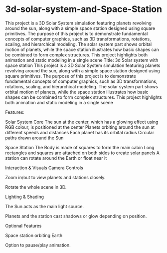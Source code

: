 # 3d-solar-system-and-Space-Station
This project is a 3D Solar System simulation featuring planets revolving around the sun, along with a simple space station designed using square primitives. The purpose of this project is to demonstrate fundamental concepts of computer graphics, such as 3D transformations, rotations, scaling, and hierarchical modeling. The solar system part shows orbital motion of planets, while the space station illustrates how basic shapes can be combined to form complex structures. This project highlights both animation and static modeling in a single scene
Title: 3d Solar system with space station
This project is a 3D Solar System simulation featuring planets revolving around the sun, along with a simple space station designed using square primitives. The purpose of this project is to demonstrate fundamental concepts of computer graphics, such as 3D transformations, rotations, scaling, and hierarchical modeling. The solar system part shows orbital motion of planets, while the space station illustrates how basic shapes can be combined to form complex structures. This project highlights both animation and static modeling in a single scene

Features:

Solar System Core 
The sun at the center, which has a glowing effect using RGB colour, is positioned at the center
Planets orbiting around the sun at different speeds and distances
Each planet has its orbital radius
Circular paths drawn around the Sun

Space Station 
The Body is made of squares to form the main cabin
Long rectangles and squares are attached on both sides to create solar panels
A station can rotate around the Earth or float near it
       
Interaction & Visuals
Camera Controls


Zoom in/out to view planets and stations closely.


Rotate the whole scene in 3D.


Lighting & Shading


The Sun acts as the main light source.


Planets and the station cast shadows or glow depending on position.


Optional Features


Space station orbiting Earth


Option to pause/play animation.


